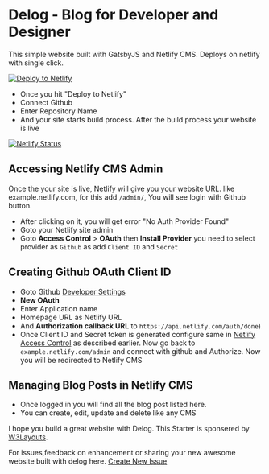 # Delog - Blog for Developer and Designer
This simple website built with GatsbyJS and Netlify CMS. Deploys on netlify with single click.

[![Deploy to Netlify](https://www.netlify.com/img/deploy/button.svg)](https://app.netlify.com/start/deploy?repository=hhttps://github.com/W3Layouts/delog/)

* Once you hit "Deploy to Netlify"
* Connect Github
* Enter Repository Name
* And your site starts build process. After the build process your website is live

[![Netlify Status](https://api.netlify.com/api/v1/badges/8ec719ad-c2f8-4529-b97d-e7561a9eaf33/deploy-status)](https://app.netlify.com/sites/delog-w3layouts/deploys)

## Accessing Netlify CMS Admin
Once the your site is live, Netlify will give you your website URL. like example.netlify.com, for this add `/admin/`, You will see login with Github button.
* After clicking on it, you will get error "No Auth Provider Found"
* Goto your Netlify site admin
* Goto **Access Control** > **OAuth** then **Install Provider** you need to select provider as `Github` as add `Client ID` and `Secret` 

## Creating Github OAuth Client ID
* Goto Github [Developer Settings](https://github.com/settings/developers)
* **New OAuth** 
* Enter Application name
* Homepage URL as Netlify URL
* And **Authorization callback URL** to `https://api.netlify.com/auth/done`)
* Once Client ID and Secret token is generated configure same in [Netlify Access Control](#accessing-netlify-cms-admin) as described earlier. Now go back to `example.netlify.com/admin` and connect with github and Authorize. Now you will be redirected to Netlify CMS

## Managing Blog Posts in Netlify CMS
* Once logged in you will find all the blog post listed here.
* You can create, edit, update and delete like any CMS

I hope you build a great website with Delog. This Starter is sponsered by [W3Layouts](https://w3layouts.com).

For issues,feedback on enhancement or sharing your new awesome website built with delog here. [Create New Issue](https://github.com/W3Layouts/delog/issues/new)
